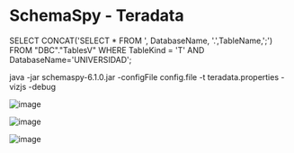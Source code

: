 # SchemaSpy - Teradata
SELECT CONCAT('SELECT * FROM ', DatabaseName, '.',TableName,';') FROM "DBC"."TablesV" WHERE TableKind = 'T' AND DatabaseName='UNIVERSIDAD';

java -jar schemaspy-6.1.0.jar -configFile config.file -t teradata.properties -vizjs -debug

![image](https://user-images.githubusercontent.com/26145773/154222030-e80abb80-aa1a-4c06-b62a-7a3faea3d703.png)

![image](https://user-images.githubusercontent.com/26145773/154222304-31781bc8-b859-43ce-9ce0-d8e60e9b2051.png)

![image](https://user-images.githubusercontent.com/26145773/154222403-9b1016eb-a593-4fc0-ad59-37c007fcac22.png)
